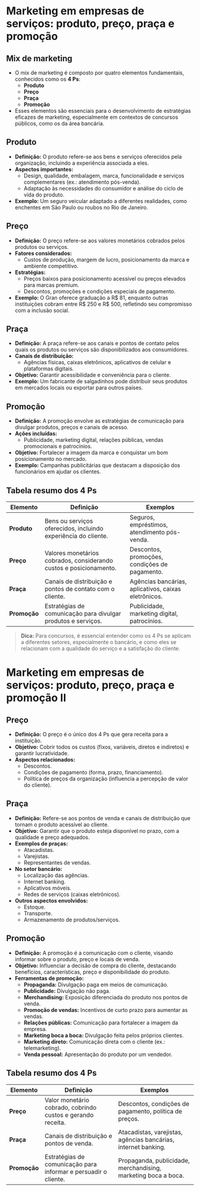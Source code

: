 # Marketing em empresas de serviços: produto, preço, praça e promoção

## Mix de marketing
- O mix de marketing é composto por quatro elementos fundamentais, conhecidos como os **4 Ps**:
  - **Produto**
  - **Preço**
  - **Praça**
  - **Promoção**
- Esses elementos são essenciais para o desenvolvimento de estratégias eficazes de marketing, especialmente em contextos de concursos públicos, como os da área bancária.

## Produto
- **Definição:** O produto refere-se aos bens e serviços oferecidos pela organização, incluindo a experiência associada a eles.
- **Aspectos importantes:**
  - Design, qualidade, embalagem, marca, funcionalidade e serviços complementares (ex.: atendimento pós-venda).
  - Adaptação às necessidades do consumidor e análise do ciclo de vida do produto.
- **Exemplo:** Um seguro veicular adaptado a diferentes realidades, como enchentes em São Paulo ou roubos no Rio de Janeiro.

## Preço
- **Definição:** O preço refere-se aos valores monetários cobrados pelos produtos ou serviços.
- **Fatores considerados:**
  - Custos de produção, margem de lucro, posicionamento da marca e ambiente competitivo.
- **Estratégias:**
  - Preços baixos para posicionamento acessível ou preços elevados para marcas premium.
  - Descontos, promoções e condições especiais de pagamento.
- **Exemplo:** O Gran oferece graduação a R$ 81, enquanto outras instituições cobram entre R$ 250 e R$ 500, refletindo seu compromisso com a inclusão social.

## Praça
- **Definição:** A praça refere-se aos canais e pontos de contato pelos quais os produtos ou serviços são disponibilizados aos consumidores.
- **Canais de distribuição:**
  - Agências físicas, caixas eletrônicos, aplicativos de celular e plataformas digitais.
- **Objetivo:** Garantir acessibilidade e conveniência para o cliente.
- **Exemplo:** Um fabricante de salgadinhos pode distribuir seus produtos em mercados locais ou exportar para outros países.

## Promoção
- **Definição:** A promoção envolve as estratégias de comunicação para divulgar produtos, preços e canais de acesso.
- **Ações incluídas:**
  - Publicidade, marketing digital, relações públicas, vendas promocionais e patrocínios.
- **Objetivo:** Fortalecer a imagem da marca e conquistar um bom posicionamento no mercado.
- **Exemplo:** Campanhas publicitárias que destacam a disposição dos funcionários em ajudar os clientes.

## Tabela resumo dos 4 Ps

| **Elemento** | **Definição** | **Exemplos** |
|--------------|---------------|--------------|
| **Produto**  | Bens ou serviços oferecidos, incluindo experiência do cliente. | Seguros, empréstimos, atendimento pós-venda. |
| **Preço**    | Valores monetários cobrados, considerando custos e posicionamento. | Descontos, promoções, condições de pagamento. |
| **Praça**    | Canais de distribuição e pontos de contato com o cliente. | Agências bancárias, aplicativos, caixas eletrônicos. |
| **Promoção** | Estratégias de comunicação para divulgar produtos e serviços. | Publicidade, marketing digital, patrocínios. |

> **Dica:** Para concursos, é essencial entender como os 4 Ps se aplicam a diferentes setores, especialmente o bancário, e como eles se relacionam com a qualidade do serviço e a satisfação do cliente.

# Marketing em empresas de serviços: produto, preço, praça e promoção II

## Preço
- **Definição:** O preço é o único dos 4 Ps que gera receita para a instituição.
- **Objetivo:** Cobrir todos os custos (fixos, variáveis, diretos e indiretos) e garantir lucratividade.
- **Aspectos relacionados:**
  - Descontos.
  - Condições de pagamento (forma, prazo, financiamento).
  - Política de preços da organização (influencia a percepção de valor do cliente).

## Praça
- **Definição:** Refere-se aos pontos de venda e canais de distribuição que tornam o produto acessível ao cliente.
- **Objetivo:** Garantir que o produto esteja disponível no prazo, com a qualidade e preço adequados.
- **Exemplos de praças:**
  - Atacadistas.
  - Varejistas.
  - Representantes de vendas.
- **No setor bancário:**
  - Localização das agências.
  - Internet banking.
  - Aplicativos móveis.
  - Redes de serviços (caixas eletrônicos).
- **Outros aspectos envolvidos:**
  - Estoque.
  - Transporte.
  - Armazenamento de produtos/serviços.

## Promoção
- **Definição:** A promoção é a comunicação com o cliente, visando informar sobre o produto, preço e locais de venda.
- **Objetivo:** Influenciar a decisão de compra do cliente, destacando benefícios, características, preço e disponibilidade do produto.
- **Ferramentas de promoção:**
  - **Propaganda:** Divulgação paga em meios de comunicação.
  - **Publicidade:** Divulgação não paga.
  - **Merchandising:** Exposição diferenciada do produto nos pontos de venda.
  - **Promoção de vendas:** Incentivos de curto prazo para aumentar as vendas.
  - **Relações públicas:** Comunicação para fortalecer a imagem da empresa.
  - **Marketing boca a boca:** Divulgação feita pelos próprios clientes.
  - **Marketing direto:** Comunicação direta com o cliente (ex.: telemarketing).
  - **Venda pessoal:** Apresentação do produto por um vendedor.

## Tabela resumo dos 4 Ps

| **Elemento** | **Definição** | **Exemplos** |
|--------------|---------------|--------------|
| **Preço**    | Valor monetário cobrado, cobrindo custos e gerando receita. | Descontos, condições de pagamento, política de preços. |
| **Praça**    | Canais de distribuição e pontos de venda. | Atacadistas, varejistas, agências bancárias, internet banking. |
| **Promoção** | Estratégias de comunicação para informar e persuadir o cliente. | Propaganda, publicidade, merchandising, marketing boca a boca. |